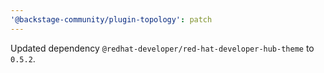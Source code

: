 ```yaml
---
'@backstage-community/plugin-topology': patch
---
```


Updated dependency `@redhat-developer/red-hat-developer-hub-theme` to `0.5.2`.
